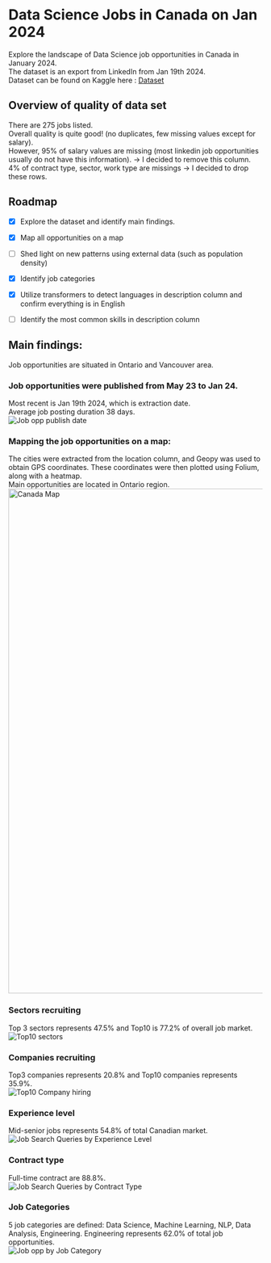 # Data Science Jobs in Canada on Jan 2024
Explore the landscape of Data Science job opportunities in Canada in January 2024. \
The dataset is an export from LinkedIn from Jan 19th 2024. \
Dataset can be found on Kaggle here : [Dataset](https://www.kaggle.com/datasets/kanchana1990/linkedin-canada-data-science-jobs-2024/data)

## Overview of quality of data set 
There are 275 jobs listed. \
Overall quality is quite good! (no duplicates, few missing values except for salary). \
However, 95% of salary values are missing (most linkedin job opportunities usually do not have this information). -> I decided to remove this column. \
4% of contract type, sector, work type are missings -> I decided to drop these rows.

## Roadmap
- [x] Explore the dataset and identify main findings.
- [x] Map all opportunities on a map
- [ ] Shed light on new patterns using external data (such as population density)
- [x] Identify job categories
- [x] Utilize transformers to detect languages in description column and confirm everything is in English
- [ ] Identify the most common skills in description column


## Main findings:
Job opportunities are situated in Ontario and Vancouver area.

### Job opportunities were published from May 23 to Jan 24. 
Most recent is Jan 19th 2024, which is extraction date. \
Average job posting duration 38 days. \
![Job opp publish date](https://github.com/DelphineSabatier/data-science-jobs-canada-2024/assets/146428961/a4fe0fa4-bfde-4966-9c50-00160d86fbe0)

### Mapping the job opportunities on a map: 
The cities were extracted from the location column, and Geopy was used to obtain GPS coordinates. These coordinates were then plotted using Folium, along with a heatmap. \
Main opportunities are located in Ontario region. \
<img width="1000" alt="Canada Map" src="https://github.com/DelphineSabatier/data-science-jobs-canada-2024/assets/146428961/e9f10943-c753-4cf2-b1b2-94d80b28d1cf">

### Sectors recruiting
Top 3 sectors represents 47.5% and Top10 is 77.2% of overall job market. \
![Top10 sectors](https://github.com/DelphineSabatier/data-science-jobs-canada-2024/assets/146428961/88f19bbf-0df5-49e1-b04c-1a076fed82ae)

### Companies recruiting
Top3 companies represents 20.8% and Top10 companies represents 35.9%. \
![Top10 Company hiring](https://github.com/DelphineSabatier/data-science-jobs-canada-2024/assets/146428961/8cb11d96-6a27-43e6-a3b8-ff5b46310d92)

### Experience level 
Mid-senior jobs represents 54.8% of total Canadian market. \
![Job Search Queries by Experience Level](https://github.com/DelphineSabatier/data-science-jobs-canada-2024/assets/146428961/8c7148d4-3ee3-4c66-8608-876a4e5f02fb)

### Contract type
Full-time contract are 88.8%. \
![Job Search Queries by Contract Type](https://github.com/DelphineSabatier/data-science-jobs-canada-2024/assets/146428961/8249a725-8f76-4785-8c56-365624ad2be9)

### Job Categories
5 job categories are defined: Data Science, Machine Learning, NLP, Data Analysis, Engineering. 
Engineering represents 62.0% of total job opportunities. \
![Job opp by Job Category](https://github.com/DelphineSabatier/data-science-jobs-canada-2024/assets/146428961/dec753df-3188-48d5-b5ea-0fd5b7b53bc5)



